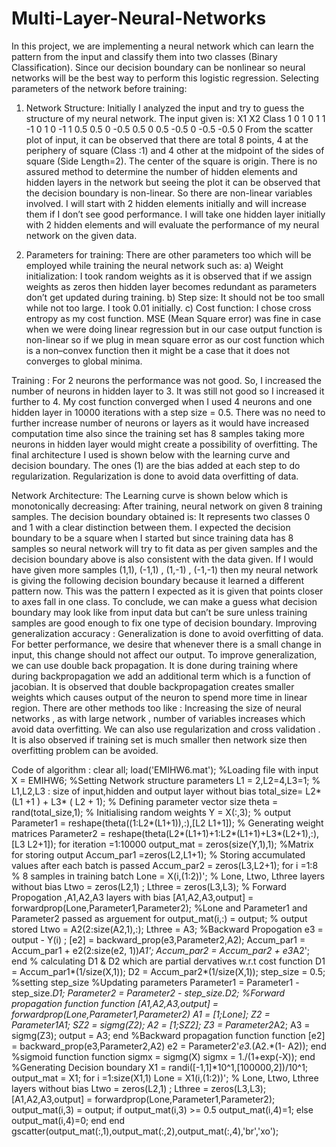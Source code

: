 # Multi-Layer-Neural-Networks

In this project, we are implementing a neural network which can learn the pattern from the
input and classify them into two classes (Binary Classification). Since our decision boundary can
be nonlinear so neural networks will be the best way to perform this logistic regression.
Selecting parameters of the network before training:

1) Network Structure:
Initially I analyzed the input and try to guess the structure of my neural network.
The input given is:
X1 X2 Class
1 0 1
0 1 1
-1 0 1
0 -1 1
0.5 0.5 0
-0.5 0.5 0
0.5 -0.5 0
-0.5 -0.5 0
From the scatter plot of input, it can be observed that there are total 8 points, 4 at the periphery of square (Class :1) and 4 other at the midpoint of the sides of square (Side Length=2). The center of the square is origin. There is no assured method to determine the number of hidden elements and hidden layers in the network but seeing the plot it can be observed that the decision boundary is non-linear. So there are non-linear variables involved. I will start with 2 hidden elements initially and will increase them if I don’t see good performance. I will take one hidden layer initially with 2 hidden elements and will evaluate the performance of my neural network on the given data.

2) Parameters for training: There are other parameters too which will be employed while training the neural network such as:
a) Weight initialization: I took random weights as it is observed that if we assign weights as zeros then hidden layer becomes redundant as parameters don’t get updated during training.
b) Step size: It should not be too small while not too large. I took 0.01 initially.
c) Cost function: I chose cross entropy as my cost function. MSE (Mean Square error) was fine in case when we were doing linear regression but in our case output function is non-linear so if we plug in mean square error as our cost function which is a non–convex function then it might be a case that it does not converges to global minima.

Training :
For 2 neurons the performance was not good. So, I increased the number of neurons in hidden layer to 3. It was still not good so I increased it further to 4. My cost function converged when I used 4 neurons and one hidden layer in 10000 iterations with a step size = 0.5. There was no need to further increase number of neurons or layers as it would have increased computation time also since the training set has 8 samples taking more neurons in hidden layer would might create a possibility of overfitting. The final architecture I used is shown below with the learning curve and decision boundary. The ones (1) are the bias added at each step to do regularization. Regularization is done to avoid data overfitting of data.

Network Architecture:
The Learning curve is shown below which is monotonically decreasing:
After training, neural network on given 8 training samples. The decision boundary obtained is: It represents two classes 0 and 1 with a clear distinction between them.
I expected the decision boundary to be a square when I started but since training data has 8 samples so neural network will try to fit data as per given samples and the decision boundary above is also consistent with the data given.
If I would have given more samples (1,1), (-1,1) , (1,-1) , (-1,-1) then my neural network is giving the following decision boundary because it learned a different pattern now. This was the pattern I expected as it is given that points closer to axes fall in one class. To conclude, we can make a guess what decision boundary may look like from input data but can’t be sure unless training samples are good enough to fix one type of decision boundary.
Improving generalization accuracy : Generalization is done to avoid overfitting of data. For better performance, we desire that whenever there is a small change in input, this change should not affect our output. To improve generalization, we can use double back propagation. It is done during training where during backpropagation we add an additional term which is a function of jacobian. It is observed that double backpropagation creates smaller weights which causes output of the neuron to spend more time in linear region. There are other methods too like : Increasing the size of neural networks , as with large network , number of variables increases which avoid data overfitting. We can also use regularization and cross validation . It is also observed if training set is much smaller then network size then overfitting problem can be avoided.

Code of algorithm :
clear all;
load('EMIHW6.mat'); %Loading file with input
X = EMIHW6;
%Setting Network structure parameters
L1 = 2,L2=4,L3=1; % L1,L2,L3 : size of input,hidden and output layer
without bias
total_size= L2*(L1 +1 ) + L3* ( L2 + 1); % Defining parameter vector size
theta = rand(total_size,1); % Initialising random weights
Y = X(:,3); % output
Parameter1 = reshape(theta((1:L2*(L1+1)),:),[L2 L1+1]); %
Generating weight matrices
Parameter2 = reshape(theta(L2*(L1+1)+1:L2*(L1+1)+L3*(L2+1),:),[L3 L2+1]);
for iteration =1:10000
output_mat = zeros(size(Y,1),1); %Matrix for storing output
Accum_par1 =zeros(L2,L1+1); % Storing accumulated values
after each batch is passed
Accum_par2 = zeros(L3,L2+1);
for i =1:8 % 8 samples in training batch
Lone = X(i,(1:2))'; % Lone, Ltwo, Lthree layers without bias
Ltwo = zeros(L2,1) ;
Lthree = zeros(L3,L3);
% Forward Propogation ,A1,A2,A3 layers with bias
[A1,A2,A3,output] = forwardprop(Lone,Parameter1,Parameter2); %Lone
and Parameter1 and Parameter2 passed as arguement for
output_mat(i,:) = output; % output stored
Ltwo = A2(2:size(A2,1),:);
Lthree = A3;
%Backward Propogation
e3 = output - Y(i) ;
[e2] = backward_prop(e3,Parameter2,A2);
Accum_par1 = Accum_par1 + e2(2:size(e2, 1))*A1';
Accum_par2 = Accum_par2 + e3*A2';
end
% calculating D1 & D2 which are partial dervatives w.r.t cost function
D1 = Accum_par1*(1/size(X,1));
D2 = Accum_par2*(1/size(X,1));
step_size = 0.5; %setting step_size
%Updating parameters
Parameter1 = Parameter1 - step_size.*D1;
Parameter2 = Parameter2 - step_size.*D2;
%Forward propagation function
function [A1,A2,A3,output] = forwardprop(Lone,Parameter1,Parameter2)
A1 = [1;Lone];
Z2 = Parameter1*A1;
SZ2 = sigmg(Z2);
A2 = [1;SZ2];
Z3 = Parameter2*A2;
A3 = sigmg(Z3);
output = A3;
end
%Backward propagation function
function [e2] = backward_prop(e3,Parameter2,A2)
e2 = Parameter2'*e3.*(A2.*(1- A2));
end
%sigmoid function
function sigmx = sigmg(X)
sigmx = 1./(1+exp(-X));
end
%Generating Decision boundary
X1 = randi([-1,1]*10^1,[100000,2])/10^1;
output_mat = X1;
for i =1:size(X1,1)
Lone = X1(i,(1:2))'; % Lone, Ltwo, Lthree layers without bias
Ltwo = zeros(L2,1) ;
Lthree = zeros(L3,L3);
[A1,A2,A3,output] = forwardprop(Lone,Parameter1,Parameter2);
output_mat(i,3) = output;
if output_mat(i,3) >= 0.5
output_mat(i,4)=1;
else
output_mat(i,4)=0;
end
end
gscatter(output_mat(:,1),output_mat(:,2),output_mat(:,4),'br','xo');
